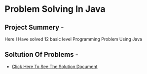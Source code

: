 # Problem Solving In Java

## Project Summery -
 Here I Have solved 12 basic level Programming Problem Using Java

 ## Soltution Of Problems -
 - [Click Here To See The Solution Document](https://docs.google.com/document/d/10otlwVuxS67WUWe2gvgaZWC6V_TL8AXSRg9miniAAV4/edit?usp=sharing)
